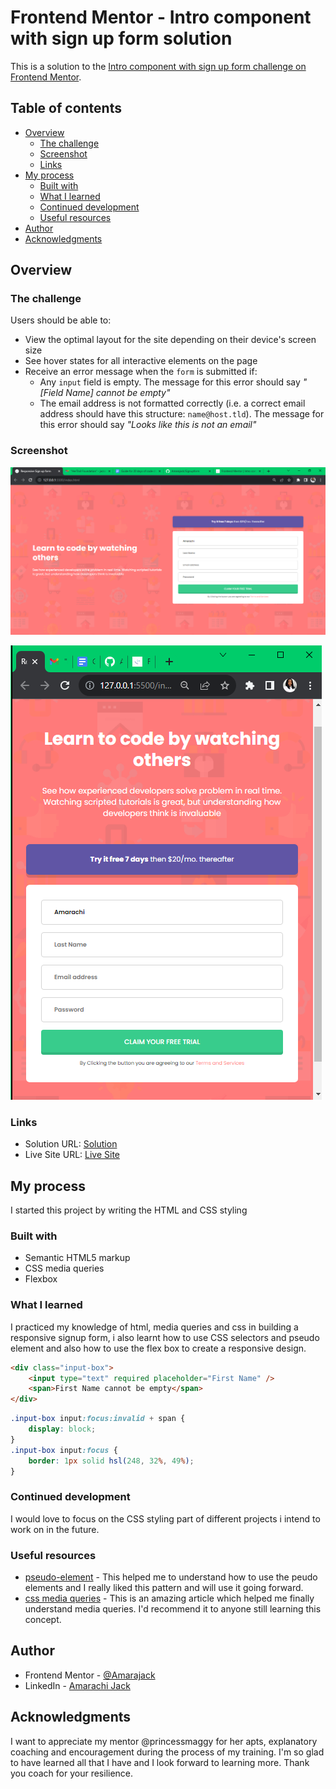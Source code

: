 # Frontend Mentor - Intro component with sign up form solution

This is a solution to the [Intro component with sign up form challenge on Frontend Mentor](https://www.frontendmentor.io/challenges/intro-component-with-signup-form-5cf91bd49edda32581d28fd1).

## Table of contents

- [Overview](#overview)
  - [The challenge](#the-challenge)
  - [Screenshot](#screenshot)
  - [Links](#links)
- [My process](#my-process)
  - [Built with](#built-with)
  - [What I learned](#what-i-learned)
  - [Continued development](#continued-development)
  - [Useful resources](#useful-resources)
- [Author](#author)
- [Acknowledgments](#acknowledgments)

## Overview

### The challenge

Users should be able to:

- View the optimal layout for the site depending on their device's screen size
- See hover states for all interactive elements on the page
- Receive an error message when the `form` is submitted if:
  - Any `input` field is empty. The message for this error should say _"[Field Name] cannot be empty"_
  - The email address is not formatted correctly (i.e. a correct email address should have this structure: `name@host.tld`). The message for this error should say _"Looks like this is not an email"_

### Screenshot

![](./assets/Desktop.png)

![](./assets/mobile.png)

### Links

- Solution URL: [Solution](https://github.com/Amarajack/Signupform)
- Live Site URL: [Live Site](https://amarajack.github.io/Signupform/)

## My process

I started this project by writing the HTML and CSS styling

### Built with

- Semantic HTML5 markup
- CSS media queries
- Flexbox

### What I learned

I practiced my knowledge of html, media queries and css in building a responsive signup form, i also learnt how to use CSS selectors and pseudo element and also how to use the flex box to create a responsive design.

```html
<div class="input-box">
	<input type="text" required placeholder="First Name" />
	<span>First Name cannot be empty</span>
</div>
```

```css
.input-box input:focus:invalid + span {
	display: block;
}
.input-box input:focus {
	border: 1px solid hsl(248, 32%, 49%);
}
```

### Continued development

I would love to focus on the CSS styling part of different projects i intend to work on in the future.

### Useful resources

- [pseudo-element](https://developer.mozilla.org/en-US/docs/Web/CSS/Pseudo-elements) - This helped me to understand how to use the peudo elements and I really liked this pattern and will use it going forward.
- [css media queries](https://www.google.com/search?q=css+breakpoints&oq=css+breakpoint&gs_lcrp=EgZjaHJvbWUqBwgAEAAYgAQyBwgAEAAYgAQyBggBEEUYOTIHCAIQABiABDIHCAMQABiABDIHCAQQABiABDIHCAUQABiABDIHCAYQABiABDIHCAcQABiABDIHCAgQABiABDIHCAkQABiABNIBCDYzOThqMGo3qAIAsAIA&sourceid=chrome&ie=UTF-8) - This is an amazing article which helped me finally understand media queries. I'd recommend it to anyone still learning this concept.

## Author

- Frontend Mentor - [@Amarajack](https://www.frontendmentor.io/profile/Amarajack)
- LinkedIn - [Amarachi Jack](https://www.linkedin.com/in/amarachi-jack-654680165)


## Acknowledgments

I want to appreciate my mentor @princessmaggy for her apts, explanatory coaching and encouragement during the process of my training. I'm so glad to have learned all that I have and I look forward to learning more. Thank you coach for your resilience.

